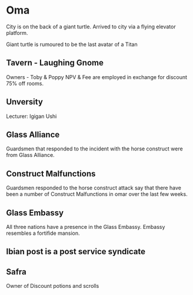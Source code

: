 # Oma

City is on the back of a giant turtle.
Arrived to city via a flying elevator platform.

Giant turtle is rumoured to be the last avatar of a Titan

## Tavern - Laughing Gnome
Owners - Toby & Poppy
NPV & Fee are employed in exchange for discount
75% off rooms.


## Unversity 
 Lecturer: Igigan Ushi
 

 ## Glass Alliance 
 Guardsmen that responded to the incident with the horse construct were from Glass Alliance. 

## Construct Malfunctions 
Guardsmen responded to the horse construct attack say that there have been a number of Construct Malfunctions in omar over the last few weeks.


## Glass Embassy 
All three nations have a presence in the Glass Embassy. Embassy resembles a fortifide mansion. 

## Ibian post is a post service syndicate 


## Safra 
Owner of Discount potions and scrolls